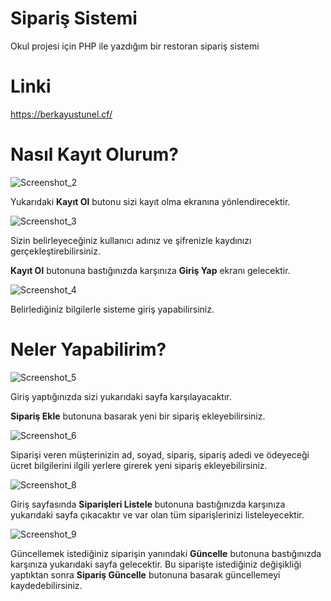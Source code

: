 # Sipariş Sistemi
Okul projesi için PHP ile yazdığım bir restoran sipariş sistemi
# Linki
https://berkayustunel.cf/
# Nasıl Kayıt Olurum?
![Screenshot_2](https://user-images.githubusercontent.com/94222577/172446099-68fd06ff-4f11-4f3d-b273-660c0b884d14.png)

Yukarıdaki __Kayıt Ol__ butonu sizi kayıt olma ekranına yönlendirecektir.

![Screenshot_3](https://user-images.githubusercontent.com/94222577/172446435-1bdbcfef-51c7-483e-9ba0-78ca0f4af71f.png)

Sizin belirleyeceğiniz kullanıcı adınız ve şifrenizle kaydınızı gerçekleştirebilirsiniz.

__Kayıt Ol__ butonuna bastığınızda karşınıza __Giriş Yap__ ekranı gelecektir.

![Screenshot_4](https://user-images.githubusercontent.com/94222577/172447060-cd95e0ff-2894-4f5c-93f4-1ede34488840.png)

Belirlediğiniz bilgilerle sisteme giriş yapabilirsiniz.

# Neler Yapabilirim?
![Screenshot_5](https://user-images.githubusercontent.com/94222577/172447580-e5337f57-8594-4f20-8a76-bc049707b895.png)

Giriş yaptığınızda sizi yukarıdaki sayfa karşılayacaktır.

__Sipariş Ekle__ butonuna basarak yeni bir sipariş ekleyebilirsiniz.

![Screenshot_6](https://user-images.githubusercontent.com/94222577/172447989-c806b787-ba5e-4ecc-aea3-78eb63e87247.png)

Siparişi veren müşterinizin ad, soyad, sipariş, sipariş adedi ve ödeyeceği ücret bilgilerini ilgili yerlere girerek yeni sipariş ekleyebilirsiniz.

![Screenshot_8](https://user-images.githubusercontent.com/94222577/172450048-27493033-c233-460d-bcef-88f767f0aedb.png)

Giriş sayfasında __Siparişleri Listele__ butonuna bastığınızda karşınıza yukarıdaki sayfa çıkacaktır ve var olan tüm siparişlerinizi listeleyecektir.

![Screenshot_9](https://user-images.githubusercontent.com/94222577/172450727-6c4795ce-2183-498a-9168-8935556855a8.png)

Güncellemek istediğiniz siparişin yanındaki __Güncelle__ butonuna bastığınızda karşınıza yukarıdaki sayfa gelecektir.
Bu siparişte istediğiniz değişikliği yaptıktan sonra __Sipariş Güncelle__ butonuna basarak güncellemeyi kaydedebilirsiniz.
